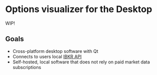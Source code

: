 # Options visualizer for the Desktop

WIP!

## Goals

- Cross-platform desktop software with Qt
- Connects to users local [IBKR API](https://interactivebrokers.github.io/tws-api/)
- Self-hosted, local software that does not rely on paid market data subscriptions
